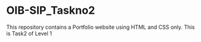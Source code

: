 # OIB-SIP_Taskno2
This repository contains a Portfolio website using HTML and CSS only. This is Task2 of Level 1 

